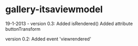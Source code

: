 gallery-itsaviewmodel
========

19-1-2013 - version 0.3:
Added isRendered()
Added attribute buttonTransform

version 0.2:
Added event 'viewrendered'